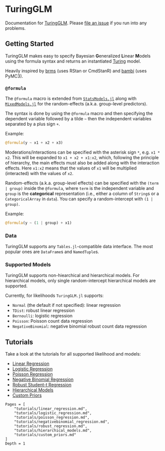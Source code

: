 # TuringGLM

Documentation for [TuringGLM](https://github.com/TuringLang/TuringGLM.jl).
Please [file an issue](https://github.com/TuringLang/TuringGLM.jl/issues/new)
if you run into any problems.

## Getting Started

TuringGLM makes easy to specify Bayesian **G**eneralized **L**inear **M**odels using the formula syntax and returns an instantiated [Turing](https://github.com/TuringLang/Turing.jl) model.

Heavily inspired by [brms](https://github.com/paul-buerkner/brms/) (uses RStan or CmdStanR) and [bambi](https://github.com/bambinos/bambi) (uses PyMC3).

### `@formula`

The `@formula` macro is extended from [`StatsModels.jl`](https://github.com/JuliaStats/StatsModels.jl) along with  [`MixedModels.jl`](https://github.com/JuliaStats/MixedModels.jl) for the random-effects (a.k.a. group-level predictors).

The syntax is done by using the `@formula` macro and then specifying the dependent variable followed by a tilde `~` then the independent variables separated by a plus sign `+`.

Example:

```julia
@formula(y ~ x1 + x2 + x3)
```

Moderations/interactions can be specified with the asterisk sign `*`, e.g. `x1 * x2`.
This will be expanded to `x1 + x2 + x1:x2`, which, following the principle of hierarchy,
the main effects must also be added along with the interaction effects. Here `x1:x2`
means that the values of `x1` will be multiplied (interacted) with the values of `x2`.

Random-effects (a.k.a. group-level effects) can be specified with the `(term | group)` inside
the `@formula`, where `term` is the independent variable and `group` is the **categorical**
representation (i.e., either a column of `String`s or a `CategoricalArray` in `data`).
You can specify a random-intercept with `(1 | group)`.

Example:

```julia
@formula(y ~ (1 | group) + x1)
```

### Data

TuringGLM supports any `Tables.jl`-compatible data interface.
The most popular ones are `DataFrame`s and `NamedTuple`s.

### Supported Models

TuringGLM supports non-hiearchical and hierarchical models.
For hierarchical models, only single random-intercept hierarchical models are supported.

Currently, for likelihoods `TuringGLM.jl` supports:

* `Normal` (the default if not specified): linear regression
* `TDist`: robust linear regression
* `Bernoulli`: logistic regression
* `Poisson`: Poisson count data regression
* `NegativeBinomial`: negative binomial robust count data regression

## Tutorials

Take a look at the tutorials for all supported likelihood and models:

* [Linear Regression](tutorials/linear_regression)
* [Logistic Regression](tutorials/logistic_regression)
* [Poisson Regression](tutorials/poisson_regression)
* [Negative Binomial Regression](tutorials/negativebinomial_regression)
* [Robust Student-t Regression](tutorials/robust_regression)
* [Hierarchical Models](tutorials/hierarchical_models)
* [Custom Priors](tutorials/custom_prior)

```@contents
Pages = [
    "tutorials/linear_regression.md",
    "tutorials/logistic_regression.md",
    "tutorials/poisson_regression.md",
    "tutorials/negativebinomial_regression.md",
    "tutorials/robust_regression.md",
    "tutorials/hierarchical_models.md",
    "tutorials/custom_priors.md"
]
Depth = 1
```
